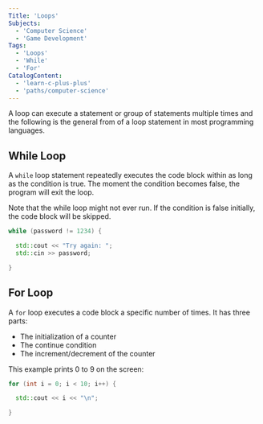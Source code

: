 ```yaml
---
Title: 'Loops'
Subjects:
  - 'Computer Science'
  - 'Game Development'
Tags:
  - 'Loops'
  - 'While'
  - 'For'
CatalogContent:
  - 'learn-c-plus-plus'
  - 'paths/computer-science'
---
```


A loop can execute a statement or group of statements multiple times and the following is the general from of a loop statement in most programming languages.

## While Loop

A `while` loop statement repeatedly executes the code block within as long as the condition is true. The moment the condition becomes false, the program will exit the loop.

Note that the while loop might not ever run. If the condition is false initially, the code block will be skipped.

```cpp
while (password != 1234) {

  std::cout << "Try again: ";
  std::cin >> password;

}
```

## For Loop

A `for` loop executes a code block a specific number of times. It has three parts:

- The initialization of a counter
- The continue condition
- The increment/decrement of the counter

This example prints 0 to 9 on the screen:

```cpp
for (int i = 0; i < 10; i++) {

  std::cout << i << "\n";

}
```
